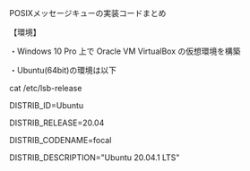 POSIXメッセージキューの実装コードまとめ

【環境】

・Windows 10 Pro 上で Oracle VM VirtualBox の仮想環境を構築

・Ubuntu(64bit)の環境は以下

  cat /etc/lsb-release
  
  DISTRIB_ID=Ubuntu
  
  DISTRIB_RELEASE=20.04
  
  DISTRIB_CODENAME=focal
  
  DISTRIB_DESCRIPTION="Ubuntu 20.04.1 LTS"
